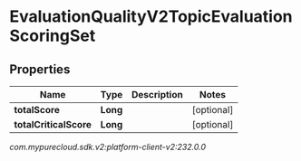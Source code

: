 # EvaluationQualityV2TopicEvaluationScoringSet


## Properties

| Name | Type | Description | Notes |
| ------------ | ------------- | ------------- | ------------- |
| **totalScore** | **Long** |  |  [optional] |
| **totalCriticalScore** | **Long** |  |  [optional] |




_com.mypurecloud.sdk.v2:platform-client-v2:232.0.0_
